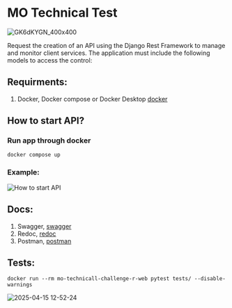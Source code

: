 # MO Technical Test
![GK6dKYGN_400x400](https://github.com/user-attachments/assets/7f4d8abf-3c1d-4304-86e0-dad647614da2)

Request the creation of an API using the Django Rest Framework to manage and monitor client services. The application must include the following models to access the control:


## Requirments:
1. Docker, Docker compose or Docker Desktop [docker](https://www.docker.com/)

## How to start API?
### Run app through docker

```
docker compose up
```

### Example: 
![How to start API](https://github.com/user-attachments/assets/05cec7b9-0360-4af9-ab3b-33ca5a3578f9)


## Docs:
1. Swagger, [swagger](http://localhost:8000/swagger/)
2. Redoc, [redoc](http://localhost:8000/redoc/)
3. Postman, [postman](https://drive.google.com/file/d/1bX-zjh8kHyaa2J0NJEOsW25TEsb5Ll0H/view?usp=sharing)

## Tests:
```
docker run --rm mo-technicall-challenge-r-web pytest tests/ --disable-warnings
```
![2025-04-15 12-52-24](https://github.com/user-attachments/assets/77716352-4082-413e-9517-bacf60baf4a3)
